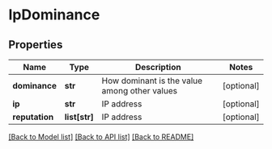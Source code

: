# IpDominance

## Properties
Name | Type | Description | Notes
------------ | ------------- | ------------- | -------------
**dominance** | **str** | How dominant is the value among other values | [optional] 
**ip** | **str** | IP address | [optional] 
**reputation** | **list[str]** | IP address | [optional] 

[[Back to Model list]](../README.md#documentation-for-models) [[Back to API list]](../README.md#documentation-for-api-endpoints) [[Back to README]](../README.md)

